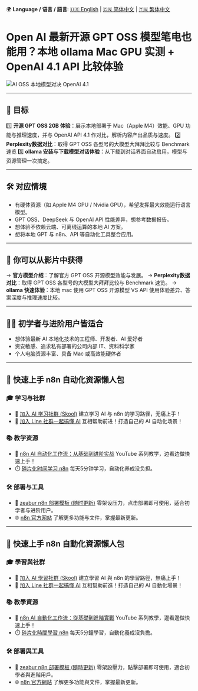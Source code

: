 🌍 **Language / 语言 / 語言**: [🇺🇸 English](./readme-en.md) | [🇨🇳 简体中文](./readme-cn.md) | [🇹🇼 繁体中文](./readme.md)

# Open AI 最新开源 GPT OSS 模型笔电也能用？本地 ollama Mac GPU 实测 + OpenAI 4.1 API 比较体验

![AI OSS 本地模型对决 OpenAI 4.1](https://github.com/qwedsazxc78/ai-automation-n8n/blob/main/n8n/38-openai-oss-model/cover.png?raw=true)

---

## 🎯 目标

1️⃣ **开源 GPT OSS 20B 体验**：展示本地部署于 Mac（Apple M4）效能、GPU 功能与推理速度，并与 OpenAI API 4.1 作对比，解析内容产出品质与速度。
2️⃣ **Perplexity数据对比**：取得 GPT OSS 各型号的大模型大拜拜比较与 Benchmark 速览
3️⃣ **ollama 安装与下载模型对话体验**：从下载到对话界面自动启用，模型与资源管理一次搞定。

---

## 🛠️ 对应情境

* 有硬体资源（如 Apple M4 GPU / Nvidia GPU），希望发挥最大效能运行语言模型。
* GPT OSS、DeepSeek 与 OpenAI API 性能差异，想参考数据报告。
* 想体验不依赖云端、可离线运算的本地 AI 方案。
* 想将本地 GPT 与 n8n、API 等自动化工具整合应用。

---

## 🎥 你可以从影片中获得

→ **官方模型介绍**：了解官方 GPT OSS 开源模型效能与发展。
→ **Perplexity数据对比**：取得 GPT OSS 各型号的大模型大拜拜比较与 Benchmark 速览。
→ **ollama 快速体验**：本地 mac 使用 GPT OSS 开源模型 VS API 使用体验差异、答案深度与推理速度比较。

---

## 👨‍💻 初学者与进阶用户皆适合

* 想体验最新 AI 本地化技术的工程师、开发者、AI 爱好者
* 资安敏感、追求私有部署的公司内部 IT、资料科学家
* 个人电脑资源丰富、具备 Mac 或高效能硬体者

---

## 🚀 快速上手 n8n 自动化资源懒人包

### 🎓 学习与社群

* 🔗 [加入 AI 学习社群 (Skool)](https://www.skool.com/ai-brain-alex/about?ref=5dde9b20e8e7432aa9a01df6e89685f4)
  建立学习 AI 与 n8n 的学习路径，无痛上手！
* 🔗 [加入 Line 社群一起搞懂 AI](https://line.me/ti/g2/ZypIgLSzVPweRBgBqKvaRU10WEmnotuZOr7Lpg)
  互相帮助前进！打造自己的 AI 自动化场景！

### 📚 教学资源

* 🎥 [n8n AI 自动化工作流：从基础到进阶实战](https://youtube.com/playlist?list=PLUf88uk7T54I83MBdbuXgUuA8rVklF4FA&si=wHsQw8YJu-erSdLd)
  YouTube 系列教学，边看边做快速上手！
* ⏱️ [碎片化时间学习 n8n](https://youtube.com/playlist?list=PLUf88uk7T54Iv6LV2NFgdTghaX2cPhtgH&si=G3gj2qn179ZFUqAZ)
  每天5分钟学习，自动化养成没负担。

### 🛠️ 部署与工具

* 🧩 [zeabur n8n 部署模板 (随时更新)](https://zeabur.com/zh-TW/templates/0TUVZ7?referralDesktop=qwedsazxc78)
  零架设压力，点击部署即可使用，适合初学者与进阶用户。
* 🌐 [n8n 官方网站](https://n8n.io/)
  了解更多功能与文件，掌握最新更新。

---

## 🚀 快速上手 n8n 自動化資源懶人包

### 🎓 學習與社群

* 🔗 [加入 AI 學習社群 (Skool)](https://www.skool.com/ai-brain-alex/about?ref=5dde9b20e8e7432aa9a01df6e89685f4)
  建立學習 AI 與 n8n 的學習路徑，無痛上手！
* 🔗 [加入 Line 社群一起搞懂 AI](https://line.me/ti/g2/ZypIgLSzVPweRBgBqKvaRU10WEmnotuZOr7Lpg)
  互相幫助前進！打造自己的 AI 自動化場景！

### 📚 教學資源

* 🎥 [n8n AI 自動化工作流：從基礎到進階實戰](https://youtube.com/playlist?list=PLUf88uk7T54I83MBdbuXgUuA8rVklF4FA&si=wHsQw8YJu-erSdLd)
  YouTube 系列教學，邊看邊做快速上手！
* ⏱️ [碎片化時間學習 n8n](https://youtube.com/playlist?list=PLUf88uk7T54Iv6LV2NFgdTghaX2cPhtgH&si=G3gj2qn179ZFUqAZ)
  每天5分鐘學習，自動化養成沒負擔。

### 🛠️ 部署與工具

* 🧩 [zeabur n8n 部署模板 (隨時更新)](https://zeabur.com/zh-TW/templates/0TUVZ7?referralDesktop=qwedsazxc78)
  零架設壓力，點擊部署即可使用，適合初學者與進階用戶。
* 🌐 [n8n 官方網站](https://n8n.io/)
  了解更多功能與文件，掌握最新更新。
